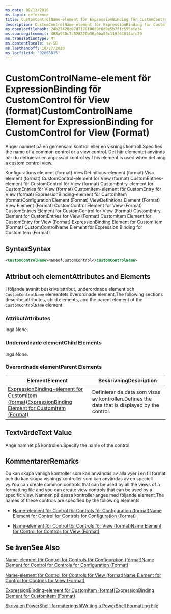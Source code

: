 ```yaml
---
ms.date: 09/13/2016
ms.topic: reference
title: CustomControlName-element för ExpressionBinding för CustomControl för View (format)
description: CustomControlName-element för ExpressionBinding för CustomControl för View (format)
ms.openlocfilehash: 24b27428c07d7178f0069f6d0e5b7ffc555efe34
ms.sourcegitcommit: 488a940c7c828820b36a6ba56c119f64614afc29
ms.translationtype: MT
ms.contentlocale: sv-SE
ms.lasthandoff: 10/27/2020
ms.locfileid: "92666815"
---
```

# <a name="customcontrolname-element-for-expressionbinding-for-customcontrol-for-view-format"></a><span data-ttu-id="aaf03-103">CustomControlName-element för ExpressionBinding för CustomControl för View (format)</span><span class="sxs-lookup"><span data-stu-id="aaf03-103">CustomControlName Element for ExpressionBinding for CustomControl for View (Format)</span></span>

<span data-ttu-id="aaf03-104">Anger namnet på en gemensam kontroll eller en visnings kontroll.</span><span class="sxs-lookup"><span data-stu-id="aaf03-104">Specifies the name of a common control or a view control.</span></span> <span data-ttu-id="aaf03-105">Det här elementet används när du definierar en anpassad kontrol vy.</span><span class="sxs-lookup"><span data-stu-id="aaf03-105">This element is used when defining a custom control view.</span></span>

<span data-ttu-id="aaf03-106">Konfigurations element (format) ViewDefinitions-element (format) Visa element (format) CustomControl-element för View (format) CustomEntries-element för CustomControl för View (format) CustomEntry-element för CustomEntries för View (format) CustomItem-element för CustomEntry för View (format) ExpressionBinding-element för CustomItem (format)</span><span class="sxs-lookup"><span data-stu-id="aaf03-106">Configuration Element (Format) ViewDefinitions Element (Format) View Element (Format) CustomControl Element for View (Format) CustomEntries Element for CustomControl for View (Format) CustomEntry Element for CustomEntries for View (Format) CustomItem Element for CustomEntry for View (Format) ExpressionBinding Element for CustomItem (Format) CustomControlName Element for Expression Binding for CustomItem (Format)</span></span>

## <a name="syntax"></a><span data-ttu-id="aaf03-107">Syntax</span><span class="sxs-lookup"><span data-stu-id="aaf03-107">Syntax</span></span>

```xml
<CustomControlName>NameofCustomControl</CustomControlName>
```

## <a name="attributes-and-elements"></a><span data-ttu-id="aaf03-108">Attribut och element</span><span class="sxs-lookup"><span data-stu-id="aaf03-108">Attributes and Elements</span></span>

<span data-ttu-id="aaf03-109">I följande avsnitt beskrivs attribut, underordnade element och `CustomControlName` elementets överordnade element.</span><span class="sxs-lookup"><span data-stu-id="aaf03-109">The following sections describe attributes, child elements, and the parent element of the `CustomControlName` element.</span></span>

### <a name="attributes"></a><span data-ttu-id="aaf03-110">Attribut</span><span class="sxs-lookup"><span data-stu-id="aaf03-110">Attributes</span></span>

<span data-ttu-id="aaf03-111">Inga.</span><span class="sxs-lookup"><span data-stu-id="aaf03-111">None.</span></span>

### <a name="child-elements"></a><span data-ttu-id="aaf03-112">Underordnade element</span><span class="sxs-lookup"><span data-stu-id="aaf03-112">Child Elements</span></span>

<span data-ttu-id="aaf03-113">Inga.</span><span class="sxs-lookup"><span data-stu-id="aaf03-113">None.</span></span>

### <a name="parent-elements"></a><span data-ttu-id="aaf03-114">Överordnade element</span><span class="sxs-lookup"><span data-stu-id="aaf03-114">Parent Elements</span></span>

|<span data-ttu-id="aaf03-115">Element</span><span class="sxs-lookup"><span data-stu-id="aaf03-115">Element</span></span>|<span data-ttu-id="aaf03-116">Beskrivning</span><span class="sxs-lookup"><span data-stu-id="aaf03-116">Description</span></span>|
|-------------|-----------------|
|[<span data-ttu-id="aaf03-117">ExpressionBinding-element för CustomItem (format)</span><span class="sxs-lookup"><span data-stu-id="aaf03-117">ExpressionBinding Element for CustomItem (Format)</span></span>](./expressionbinding-element-for-customitem-for-controls-for-configuration-format.md)|<span data-ttu-id="aaf03-118">Definierar de data som visas av kontrollen.</span><span class="sxs-lookup"><span data-stu-id="aaf03-118">Defines the data that is displayed by the control.</span></span>|

## <a name="text-value"></a><span data-ttu-id="aaf03-119">Textvärde</span><span class="sxs-lookup"><span data-stu-id="aaf03-119">Text Value</span></span>

<span data-ttu-id="aaf03-120">Ange namnet på kontrollen.</span><span class="sxs-lookup"><span data-stu-id="aaf03-120">Specify the name of the control.</span></span>

## <a name="remarks"></a><span data-ttu-id="aaf03-121">Kommentarer</span><span class="sxs-lookup"><span data-stu-id="aaf03-121">Remarks</span></span>

<span data-ttu-id="aaf03-122">Du kan skapa vanliga kontroller som kan användas av alla vyer i en fil format och du kan skapa visnings kontroller som kan användas av en speciell vy.</span><span class="sxs-lookup"><span data-stu-id="aaf03-122">You can create common controls that can be used by all the views of a formatting file and you can create view controls that can be used by a specific view.</span></span> <span data-ttu-id="aaf03-123">Namnen på dessa kontroller anges med följande element.</span><span class="sxs-lookup"><span data-stu-id="aaf03-123">The names of these controls are specified by the following elements.</span></span>

- [<span data-ttu-id="aaf03-124">Name-element för Control för Controls för Configuration (format)</span><span class="sxs-lookup"><span data-stu-id="aaf03-124">Name Element for Control for Controls for Configuration (Format)</span></span>](./name-element-for-control-for-controls-for-configuration-format.md)

- [<span data-ttu-id="aaf03-125">Name-element för Control för Controls för View (format)</span><span class="sxs-lookup"><span data-stu-id="aaf03-125">Name Element for Control for Controls for View (Format)</span></span>](./name-element-for-control-for-controls-for-view-format.md)

## <a name="see-also"></a><span data-ttu-id="aaf03-126">Se även</span><span class="sxs-lookup"><span data-stu-id="aaf03-126">See Also</span></span>

[<span data-ttu-id="aaf03-127">Name-element för Control för Controls för Configuration (format)</span><span class="sxs-lookup"><span data-stu-id="aaf03-127">Name Element for Control for Controls for Configuration (Format)</span></span>](./name-element-for-control-for-controls-for-configuration-format.md)

[<span data-ttu-id="aaf03-128">Name-element för Control för Controls för View (format)</span><span class="sxs-lookup"><span data-stu-id="aaf03-128">Name Element for Control for Controls for View (Format)</span></span>](./name-element-for-control-for-controls-for-view-format.md)

[<span data-ttu-id="aaf03-129">ExpressionBinding-element för CustomItem (format)</span><span class="sxs-lookup"><span data-stu-id="aaf03-129">ExpressionBinding Element for CustomItem (Format)</span></span>](./expressionbinding-element-for-customitem-for-controls-for-configuration-format.md)

[<span data-ttu-id="aaf03-130">Skriva en PowerShell-formateringsfil</span><span class="sxs-lookup"><span data-stu-id="aaf03-130">Writing a PowerShell Formatting File</span></span>](./writing-a-powershell-formatting-file.md)
